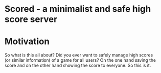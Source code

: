 # Scored - a minimalist and safe high score server

# Motivation
So what is this all about? Did you ever want to safely manage high scores (or similar information) of a game for all users? On the one hand saving the score and on the other hand showing the score to everyone. So this is it.